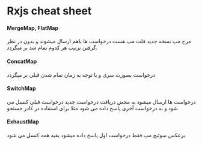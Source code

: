 
# Rxjs cheat sheet 

#### MergeMap, FlatMap
مرج مپ نسخه جدید فلت مپ هست درخواست ها باهم ارسال میشوند و بدون در نظر گرفتن ترتیب هر کدوم تمام شد بر میگردد. 

#### ConcatMap
درخواست بصورت سری و با توجه به زمان تمام شدن قبلی بر میگردد

#### SwitchMap
درخواست ها ارسال میشود به محض دریافت درخواست جدید درخواست قبلی کنسل می شود و به درخواست آخری پاسخ داده می شود مثلا برای استفاده در کادر جستجو

#### ExhaustMap

برعکس سوئیچ مپ فقط درخواست اول پاسخ داده میشود بقیه همه کنسل می شود
